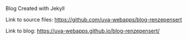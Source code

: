 Blog Created with Jekyll

Link to source files: https://github.com/uva-webapps/blog-renzepensert

Link to blog: https://uva-webapps.github.io/blog-renzepensert/

